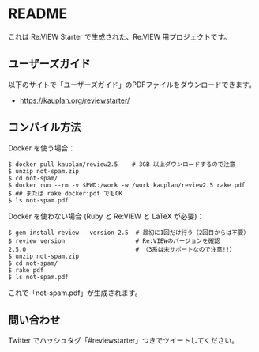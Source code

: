 # README

これは Re:VIEW Starter で生成された、Re:VIEW 用プロジェクトです。


## ユーザーズガイド

以下のサイトで「ユーザーズガイド」のPDFファイルをダウンロードできます。

- https://kauplan.org/reviewstarter/


## コンパイル方法

Docker を使う場合：

```terminal
$ docker pull kauplan/review2.5    # 3GB 以上ダウンロードするので注意
$ unzip not-spam.zip
$ cd not-spam/
$ docker run --rm -v $PWD:/work -w /work kauplan/review2.5 rake pdf
$ ## または rake docker:pdf でもOK
$ ls not-spam.pdf
```

Docker を使わない場合 (Ruby と Re:VIEW と LaTeX が必要)：

```terminal
$ gem install review --version 2.5  # 最初に1回だけ行う（2回目からは不要）
$ review version                    # Re:VIEWのバージョンを確認
2.5.0                               # （3系は未サポートなので注意!!）
$ unzip not-spam.zip
$ cd not-spam/
$ rake pdf
$ ls not-spam.pdf
```

これで「not-spam.pdf」が生成されます。


## 問い合わせ

Twitter でハッシュタグ「#reviewstarter」つきでツイートしてください。
